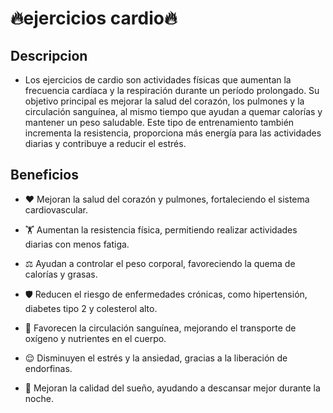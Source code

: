 # 🔥ejercicios cardio🔥

## Descripcion 
* Los ejercicios de cardio son actividades físicas que aumentan la frecuencia cardíaca y la respiración durante un período prolongado. Su objetivo principal es mejorar la salud del corazón, los pulmones y la circulación sanguínea, al mismo tiempo que ayudan a quemar calorías y mantener un peso saludable. Este tipo de entrenamiento también incrementa la resistencia, proporciona más energía para las actividades diarias y contribuye a reducir el estrés.

## Beneficios
* ❤️ Mejoran la salud del corazón y pulmones, fortaleciendo el sistema cardiovascular.

* 🏋️ Aumentan la resistencia física, permitiendo realizar actividades diarias con menos fatiga.

* ⚖️ Ayudan a controlar el peso corporal, favoreciendo la quema de calorías y grasas.

* 🛡️ Reducen el riesgo de enfermedades crónicas, como hipertensión, diabetes tipo 2 y colesterol alto.

* 🔄 Favorecen la circulación sanguínea, mejorando el transporte de oxígeno y nutrientes en el cuerpo.

* 😌 Disminuyen el estrés y la ansiedad, gracias a la liberación de endorfinas.

* 🛌 Mejoran la calidad del sueño, ayudando a descansar mejor durante la noche.
